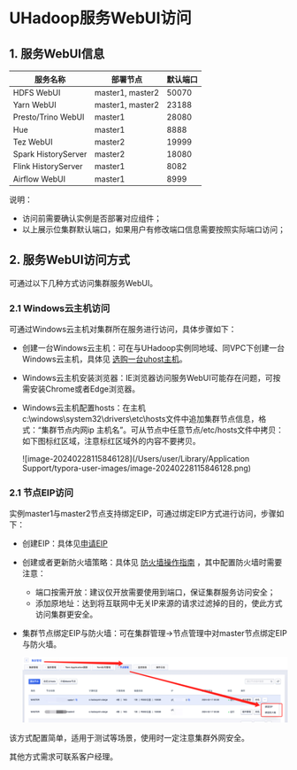 # UHadoop服务WebUI访问

## 1. 服务WebUI信息

| 服务名称            | 部署节点         | 默认端口 |
| ------------------- | ---------------- | -------- |
| HDFS WebUI          | master1, master2 | 50070    |
| Yarn WebUI          | master1, master2 | 23188    |
| Presto/Trino WebUI  | master1          | 28080    |
| Hue                 | master1          | 8888     |
| Tez WebUI           | master2          | 19999    |
| Spark HistoryServer | master2          | 18080    |
| Flink HistoryServer | master1          | 8082     |
| Airflow WebUI       | master1          | 8999     |

说明：

* 访问前需要确认实例是否部署对应组件；
* 以上展示位集群默认端口，如果用户有修改端口信息需要按照实际端口访问；

## 2. 服务WebUI访问方式

可通过以下几种方式访问集群服务WebUI。

### 2.1 Windows云主机访问

可通过Windows云主机对集群所在服务进行访问，具体步骤如下：

* 创建一台Windows云主机：可在与UHadoop实例同地域、同VPC下创建一台Windows云主机，具体见 [选购一台uhost主机](https://docs.ucloud.cn/uhost/newuser/briefguide)。

* Windows云主机安装浏览器：IE浏览器访问服务WebUI可能存在问题，可按需安装Chrome或者Edge浏览器。

* Windows云主机配置hosts：在主机c:\windows\system32\drivers\etc\hosts文件中追加集群节点信息，格式：“集群节点内网ip 主机名”。可从节点中任意节点/etc/hosts文件中拷贝：如下图标红区域，注意标红区域外的内容不要拷贝。

  ![image-20240228115846128](/Users/user/Library/Application Support/typora-user-images/image-20240228115846128.png)



### 2.1 节点EIP访问

实例master1与master2节点支持绑定EIP，可通过绑定EIP方式进行访问，步骤如下：

* 创建EIP：具体见[申请EIP](https://docs.ucloud.cn/unet/eip/guide?id=%e7%94%b3%e8%af%b7%e5%bc%b9%e6%80%a7ip)

* 创建或者更新防火墙策略：具体见 [防火墙操作指南](https://docs.ucloud.cn/unet/firewall/guide) ，其中配置防火墙时需要注意：

  * 端口按需开放：建议仅开放需要使用到端口，保证集群服务访问安全；
  * 添加原地址：达到将互联网中无关IP来源的请求过滤掉的目的，使此方式访问集群更安全。

* 集群节点绑定EIP与防火墙：可在集群管理->节点管理中对master节点绑定EIP与防火墙。

  ![webui_access_hosts](../images/webui_access_hosts.png)

该方式配置简单，适用于测试等场景，使用时一定注意集群外网安全。



其他方式需求可联系客户经理。